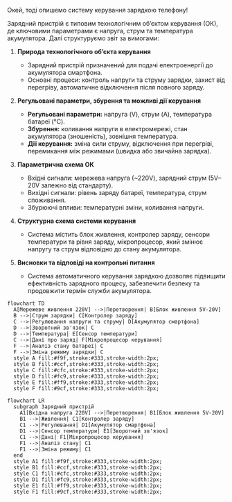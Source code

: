 <!-- 
1. Ознайомитись з теоретичними відомостями
(див.метод. вказівки у прикріпленому файлі)
2. Вивчити та описати в загальному вигляді
природу технологічного об’єкту керування (ОК) і процеси, що протікають в ньому.
3. Визначити та описати регульовані параметри,
збурення і можливі дії керування.
4. Скласти параметричну схему ОК із вказанням
фізичних величин вхідних та вихідних сигналів і збурюючих впливів.
5. Скласти структурну схему системи керування та
описати її роботу в загальному вигляді.
6. Зробити висновки по роботі та дати відповіді
на контрольні питання (див.метод. вказівки у прикріпленому файлі).
7. Оформити звіт згідно вимог (
див.метод. вказівки у прикріпленому файлі). 
-->

Окей, тоді опишемо систему керування зарядкою телефону!  

Зарядний пристрій є типовим технологічним об’єктом керування (ОК), де ключовими параметрами є напруга, струм та температура акумулятора. Далі структуруємо звіт за вимогами:  

1. **Природа технологічного об’єкта керування**  
   - Зарядний пристрій призначений для подачі електроенергії до акумулятора смартфона.  
   - Основні процеси: контроль напруги та струму зарядки, захист від перегріву, автоматичне відключення після повного заряду.  

2. **Регульовані параметри, збурення та можливі дії керування**  
   - **Регульовані параметри:** напруга (V), струм (A), температура батареї (°C).  
   - **Збурення:** коливання напруги в електромережі, стан акумулятора (зношеність), зовнішня температура.  
   - **Дії керування:** зміна сили струму, відключення при перегріві, перемикання між режимами (швидка або звичайна зарядка).  

3. **Параметрична схема ОК**  
   - Вхідні сигнали: мережева напруга (~220V), зарядний струм (5V–20V залежно від стандарту).  
   - Вихідні сигнали: рівень заряду батареї, температура, струм споживання.  
   - Збурюючі впливи: температурні зміни, коливання напруги.  

4. **Структурна схема системи керування**  
   - Система містить блок живлення, контролер заряду, сенсори температури та рівня заряду, мікропроцесор, який змінює напругу та струм відповідно до стану акумулятора.  

5. **Висновки та відповіді на контрольні питання**  
   - Система автоматичного керування зарядкою дозволяє підвищити ефективність зарядного процесу, забезпечити безпеку та продовжити термін служби акумулятора.  

```mermaid
flowchart TD
  A[Мережеве живлення 220V] -->|Перетворення| B[Блок живлення 5V-20V]
  B -->|Струм зарядки| C[Контролер заряду]
  C -->|Регулювання напруги та струму| D[Акумулятор смартфона]
  D -->|Зворотний зв'язок| C
  D -->|Температура| E[Сенсор температури]
  C -->|Дані про заряд| F[Мікропроцесор керування]
  F -->|Аналіз стану батареї| C
  F -->|Зміна режиму зарядки| C
  style A fill:#f9f,stroke:#333,stroke-width:2px;
  style B fill:#ccf,stroke:#333,stroke-width:2px;
  style C fill:#cfc,stroke:#333,stroke-width:2px;
  style D fill:#fc9,stroke:#333,stroke-width:2px;
  style E fill:#ff9,stroke:#333,stroke-width:2px;
  style F fill:#9cf,stroke:#333,stroke-width:2px;
```

```mermaid
flowchart LR
  subgraph Зарядний пристрій
    A1[Вхідна напруга 220V] -->|Перетворення| B1[Блок живлення 5V-20V]
    B1 -->|Живлення| C1[Контролер заряду]
    C1 -->|Регулювання| D1[Акумулятор смартфона]
    D1 -->|Сенсор температури| E1[Зворотний зв'язок]
    C1 -->|Дані| F1[Мікропроцесор керування]
    F1 -->|Аналіз стану| C1
    F1 -->|Зміна режиму| C1
  end
  style A1 fill:#f9f,stroke:#333,stroke-width:2px;
  style B1 fill:#ccf,stroke:#333,stroke-width:2px;
  style C1 fill:#cfc,stroke:#333,stroke-width:2px;
  style D1 fill:#fc9,stroke:#333,stroke-width:2px;
  style E1 fill:#ff9,stroke:#333,stroke-width:2px;
  style F1 fill:#9cf,stroke:#333,stroke-width:2px;


```